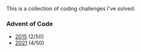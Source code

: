 This is a collection of coding challenges I've solved.

### Advent of Code
- [2015](./aoc2015) (2/50)
- [2021](./aoc2021) (4/50)
